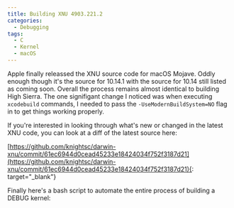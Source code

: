 ```yaml
---
title: Building XNU 4903.221.2
categories:
  - Debugging
tags:
  - C
  - Kernel
  - macOS
---
```


Apple finally releassed the XNU source code for macOS Mojave. Oddly enough though it's the source for 10.14.1 with the source for 10.14 still listed as coming soon. Overall the process remains almost identical to building High Sierra. The one signifigant change I noticed was when executing `xcodebuild` commands, I needed to pass the `-UseModernBuildSystem=NO` flag in to get things working properly.

If you're interested in looking through what's new or changed in the latest XNU code, you can look at a diff of the latest source here:

[https://github.com/knightsc/darwin-xnu/commit/61ec6944d0cead45233e18424034f752f3187d21](https://github.com/knightsc/darwin-xnu/commit/61ec6944d0cead45233e18424034f752f3187d21){: target="_blank"}

Finally here's a bash script to automate the entire process of building a DEBUG kernel:

<script src="https://gist.github.com/knightsc/10810d5a0a51d6cdd79daeda99e66daa.js"></script>
